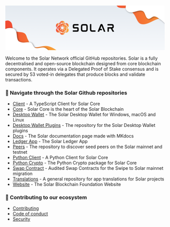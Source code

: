 
<p align="center">
	<img src="./banner.png" />
</p>

Welcome to the Solar Network official GitHub repositories.
Solar is a fully decentralised and open-source blockchain designed from core blockchain components.
It operates via a Delegated Proof of Stake consensus and is secured by 53 voted-in delegates that produce blocks and validate transactions.

### 🔎 Navigate through the Solar Github repositories

- [Client](https://github.com/solar-network/client) - A TypeScript Client for Solar Core
- [Core](https://github.com/solar-network/core) - Solar Core is the heart of the Solar Blockchain
- [Desktop Wallet](https://github.com/solar-network/desktop-wallet) - The Solar Desktop Wallet for Windows, macOS and Linux
- [Desktop Wallet Plugins](https://github.com/solar-network/desktop-wallet-plugins) - The repository for the Solar Desktop Wallet plugins
- [Docs](https://github.com/solar-network/docs) - The Solar documentation page made with MKdocs
- [Ledger App](https://github.com/solar-network/ledger-app-solar) - The Solar Ledger App
- [Peers](https://github.com/solar-network/peers) - The repository to discover seed peers on the Solar mainnet and testnet
- [Python Client](https://github.com/solar-network/python-client) - A Python Client for Solar Core
- [Python Crypto](https://github.com/solar-network/python-crypto) - The Python Crypto package for Solar Core
- [Swap Contract](https://github.com/solar-network/swap-contract) - Audited Swap Contracts for the Swipe to Solar mainnet migration
- [Translations](https://github.com/solar-network/translations) - A general repository for app translations for Solar projects
- [Website](https://github.com/solar-network/website) - The Solar Blockchain Foundation Website

### 🔧 Contributing to our ecosystem

- [Contributing](./CONTRIBUTING.md)
- [Code of conduct](./CODE_OF_CONDUCT.md)
- [Security](./SECURITY.md)

